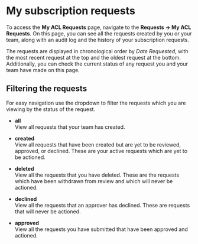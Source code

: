 # My subscription requests

To access the **My ACL Requests** page, navigate to the **Requests -\>
My ACL Requests**. On this page, you can see all the requests created by
you or your team, along with an audit log and the history of your
subscription requests.

The requests are displayed in chronological order by _Date Requested_,
with the most recent request at the top and the oldest request at the
bottom. Additionally, you can check the current status of any request
you and your team have made on this page.

## Filtering the requests

For easy navigation use the dropdown to filter the requests which you
are viewing by the status of the request.

- **all**  
  View all requests that your team has created.

- **created**  
  View all requests that have been created but are yet to be
  reviewed, approved, or declined. These are your active requests
  which are yet to be actioned.

- **deleted**  
  View all the requests that you have deleted. These are the
  requests which have been withdrawn from review and which will
  never be actioned.

- **declined**  
  View all the requests that an approver has declined. These are
  requests that will never be actioned.

- **approved**  
  View all the requests you have submitted that have been approved
  and actioned.
